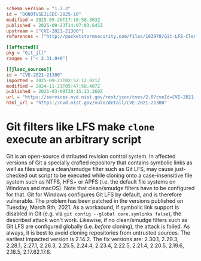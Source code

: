 ```toml
schema_version = "1.7.3"
id = "DONOTUSEJLSEC-2025-10"
modified = 2025-09-26T17:16:58.363Z
published = 2025-09-23T14:07:03.645Z
upstream = ["CVE-2021-21300"]
references = ["http://packetstormsecurity.com/files/163978/Git-LFS-Clone-Command-Execution.html", "http://seclists.org/fulldisclosure/2021/Apr/60", "http://www.openwall.com/lists/oss-security/2021/03/09/3", "https://git-scm.com/docs/git-config#Documentation/git-config.txt-coresymlinks", "https://git-scm.com/docs/gitattributes#_filter", "https://github.com/git/git/commit/684dd4c2b414bcf648505e74498a608f28de4592", "https://github.com/git/git/security/advisories/GHSA-8prw-h3cq-mghm", "https://lists.debian.org/debian-lts-announce/2022/10/msg00014.html", "https://lists.fedoraproject.org/archives/list/package-announce%40lists.fedoraproject.org/message/BBPNGLQSYJHLZZ37BO42YY6S5OTIF4L4/", "https://lists.fedoraproject.org/archives/list/package-announce%40lists.fedoraproject.org/message/LCLJJLKKMS5WRFO6C475AOUZTWQLIARX/", "https://lists.fedoraproject.org/archives/list/package-announce%40lists.fedoraproject.org/message/LMXX2POK5X576BSDWSXGU7EIK6I72ERU/", "https://lore.kernel.org/git/xmqqim6019yd.fsf%40gitster.c.googlers.com/", "https://security.gentoo.org/glsa/202104-01", "https://support.apple.com/kb/HT212320", "http://packetstormsecurity.com/files/163978/Git-LFS-Clone-Command-Execution.html", "http://seclists.org/fulldisclosure/2021/Apr/60", "http://www.openwall.com/lists/oss-security/2021/03/09/3", "https://git-scm.com/docs/git-config#Documentation/git-config.txt-coresymlinks", "https://git-scm.com/docs/gitattributes#_filter", "https://github.com/git/git/commit/684dd4c2b414bcf648505e74498a608f28de4592", "https://github.com/git/git/security/advisories/GHSA-8prw-h3cq-mghm", "https://lists.debian.org/debian-lts-announce/2022/10/msg00014.html", "https://lists.fedoraproject.org/archives/list/package-announce%40lists.fedoraproject.org/message/BBPNGLQSYJHLZZ37BO42YY6S5OTIF4L4/", "https://lists.fedoraproject.org/archives/list/package-announce%40lists.fedoraproject.org/message/LCLJJLKKMS5WRFO6C475AOUZTWQLIARX/", "https://lists.fedoraproject.org/archives/list/package-announce%40lists.fedoraproject.org/message/LMXX2POK5X576BSDWSXGU7EIK6I72ERU/", "https://lore.kernel.org/git/xmqqim6019yd.fsf%40gitster.c.googlers.com/", "https://security.gentoo.org/glsa/202104-01", "https://support.apple.com/kb/HT212320"]

[[affected]]
pkg = "Git_jll"
ranges = ["< 2.31.0+0"]

[[jlsec_sources]]
id = "CVE-2021-21300"
imported = 2025-09-23T02:52:12.921Z
modified = 2024-11-21T05:47:58.407Z
published = 2021-03-09T20:15:13.260Z
url = "https://services.nvd.nist.gov/rest/json/cves/2.0?cveId=CVE-2021-21300"
html_url = "https://nvd.nist.gov/vuln/detail/CVE-2021-21300"
```

# Git filters like LFS make `clone` execute an arbitrary script

Git is an open-source distributed revision control system. In affected versions of Git a specially crafted repository that contains symbolic links as well as files using a clean/smudge filter such as Git LFS, may cause just-checked out script to be executed while cloning onto a case-insensitive file system such as NTFS, HFS+ or APFS (i.e. the default file systems on Windows and macOS). Note that clean/smudge filters have to be configured for that. Git for Windows configures Git LFS by default, and is therefore vulnerable. The problem has been patched in the versions published on Tuesday, March 9th, 2021. As a workaound, if symbolic link support is disabled in Git (e.g. via `git config --global core.symlinks false`), the described attack won't work. Likewise, if no clean/smudge filters such as Git LFS are configured globally (i.e. *before* cloning), the attack is foiled. As always, it is best to avoid cloning repositories from untrusted sources. The earliest impacted version is 2.14.2. The fix versions are: 2.30.1, 2.29.3, 2.28.1, 2.27.1, 2.26.3, 2.25.5, 2.24.4, 2.23.4, 2.22.5, 2.21.4, 2.20.5, 2.19.6, 2.18.5, 2.17.62.17.6.

